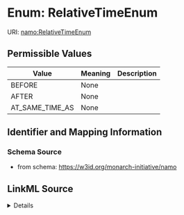 # Enum: RelativeTimeEnum 



URI: [namo:RelativeTimeEnum](https://w3id.org/monarch-initiative/namo/RelativeTimeEnum)

## Permissible Values

| Value | Meaning | Description |
| --- | --- | --- |
| BEFORE | None |  |
| AFTER | None |  |
| AT_SAME_TIME_AS | None |  |








## Identifier and Mapping Information






### Schema Source


* from schema: https://w3id.org/monarch-initiative/namo






## LinkML Source

<details>
```yaml
name: RelativeTimeEnum
from_schema: https://w3id.org/monarch-initiative/namo
rank: 1000
permissible_values:
  BEFORE:
    text: BEFORE
  AFTER:
    text: AFTER
  AT_SAME_TIME_AS:
    text: AT_SAME_TIME_AS

```
</details>